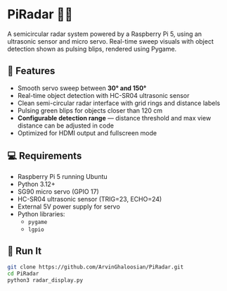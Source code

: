 # PiRadar 🔭📡

A semicircular radar system powered by a Raspberry Pi 5, using an ultrasonic sensor and micro servo. Real-time sweep visuals with object detection shown as pulsing blips, rendered using Pygame.

## 🔧 Features

- Smooth servo sweep between **30° and 150°**
- Real-time object detection with HC-SR04 ultrasonic sensor
- Clean semi-circular radar interface with grid rings and distance labels
- Pulsing green blips for objects closer than 120 cm
- **Configurable detection range** — distance threshold and max view distance can be adjusted in code
- Optimized for HDMI output and fullscreen mode

## 💻 Requirements

- Raspberry Pi 5 running Ubuntu
- Python 3.12+
- SG90 micro servo (GPIO 17)
- HC-SR04 ultrasonic sensor (TRIG=23, ECHO=24)
- External 5V power supply for servo
- Python libraries:
  - `pygame`
  - `lgpio`

## 🚀 Run It

```bash
git clone https://github.com/ArvinGhaloosian/PiRadar.git
cd PiRadar
python3 radar_display.py
